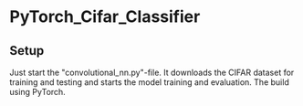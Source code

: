 # PyTorch_Cifar_Classifier
## Setup
Just start the "convolutional_nn.py"-file. It downloads the CIFAR dataset for training and testing and starts the model training and evaluation.
The build using PyTorch. 

